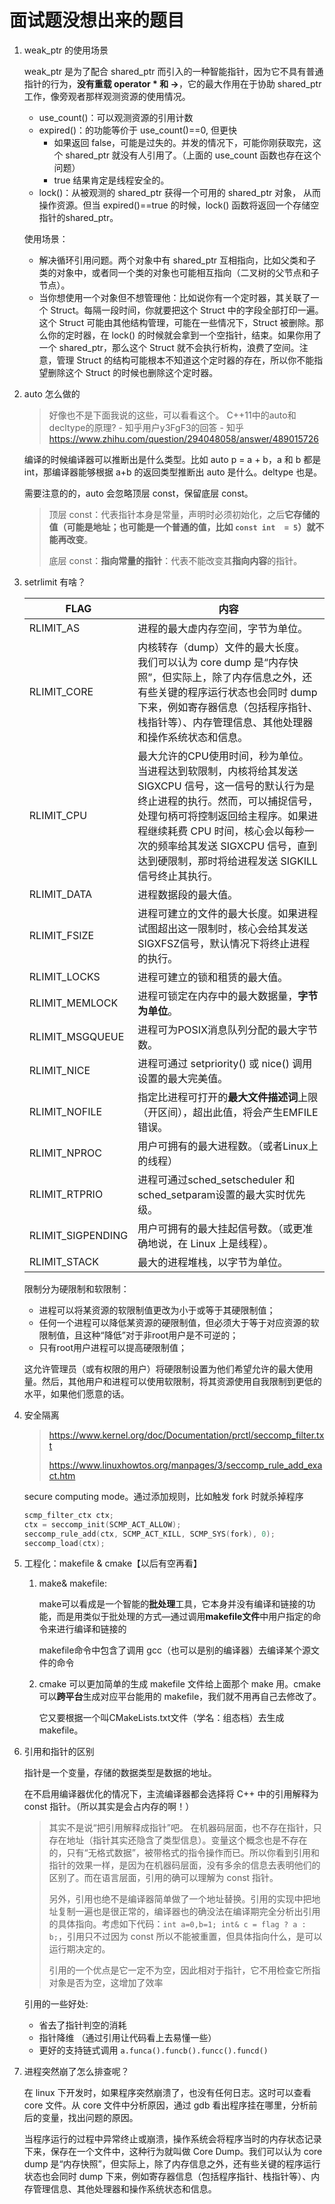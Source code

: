 # 面试题没想出来的题目

1. weak_ptr 的使用场景
   
   weak_ptr 是为了配合 shared_ptr 而引入的一种智能指针，因为它不具有普通指针的行为，**没有重载 operator * 和 ->**，它的最大作用在于协助 shared_ptr 工作，像旁观者那样观测资源的使用情况。
   
   + use_count()：可以观测资源的引用计数
   + expired()：的功能等价于 use_count()==0, 但更快
     + 如果返回 false，可能是过失的。并发的情况下，可能你刚获取完，这个 shared_ptr 就没有人引用了。（上面的 use_count 函数也存在这个问题）
     + true 结果肯定是线程安全的。
   + lock()：从被观测的 shared_ptr 获得一个可用的 shared_ptr 对象， 从而操作资源。但当 expired()==true 的时候，lock() 函数将返回一个存储空指针的shared_ptr。
   
   使用场景：
   
   + 解决循环引用问题。两个对象中有 shared_ptr 互相指向，比如父类和子类的对象中，或者同一个类的对象也可能相互指向（二叉树的父节点和子节点）。
   + 当你想使用一个对象但不想管理他：比如说你有一个定时器，其关联了一个 Struct。每隔一段时间，你就要把这个 Struct 中的字段全部打印一遍。这个 Struct 可能由其他结构管理，可能在一些情况下，Struct 被删除。那么你的定时器，在 lock() 的时候就会拿到一个空指针，结束。如果你用了一个 shared_ptr，那么这个 Struct 就不会执行析构，浪费了空间。注意，管理 Struct 的结构可能根本不知道这个定时器的存在，所以你不能指望删除这个 Struct 的时候也删除这个定时器。

2. auto 怎么做的
   
   > 好像也不是下面我说的这些，可以看看这个。 
   > C++11中的auto和decltype的原理? - 知乎用户y3FgF3的回答 - 知乎
   > https://www.zhihu.com/question/294048058/answer/489015726
   
   编译的时候编译器可以推断出是什么类型。比如 auto p = a + b，a 和 b 都是 int，那编译器能够根据 a+b 的返回类型推断出 auto 是什么。deltype 也是。
   
   需要注意的的，auto 会忽略顶层 const，保留底层 const。
   
   > 顶层 const：代表指针本身是常量，声明时必须初始化，之后**它存储的值（可能是地址；也可能是一个普通的值，比如 `const int  = 5`）就不能再改变**。
   > 
   > 底层 const：**指向常量的指针**：代表不能改变其**指向内容**的指针。

3. setrlimit 有啥？
   
   | FLAG              | 内容                                                                                                                                                                        |
   | ----------------- | ------------------------------------------------------------------------------------------------------------------------------------------------------------------------- |
   | RLIMIT_AS         | 进程的最大虚内存空间，字节为单位。                                                                                                                                                         |
   | RLIMIT_CORE       | 内核转存（dump）文件的最大长度。<br>我们可以认为 core dump 是“内存快照”，但实际上，除了内存信息之外，还有些关键的程序运行状态也会同时 dump 下来，例如寄存器信息（包括程序指针、栈指针等）、内存管理信息、其他处理器和操作系统状态和信息。                                        |
   | RLIMIT_CPU        | 最大允许的CPU使用时间，秒为单位。<br>当进程达到软限制，内核将给其发送 SIGXCPU 信号，这一信号的默认行为是终止进程的执行。然而，可以捕捉信号，处理句柄可将控制返回给主程序。如果进程继续耗费 CPU 时间，核心会以每秒一次的频率给其发送 SIGXCPU 信号，直到达到硬限制，那时将给进程发送 SIGKILL 信号终止其执行。 |
   | RLIMIT_DATA       | 进程数据段的最大值。                                                                                                                                                                |
   | RLIMIT_FSIZE      | 进程可建立的文件的最大长度。如果进程试图超出这一限制时，核心会给其发送SIGXFSZ信号，默认情况下将终止进程的执行。                                                                                                               |
   | RLIMIT_LOCKS      | 进程可建立的锁和租赁的最大值。                                                                                                                                                           |
   | RLIMIT_MEMLOCK    | 进程可锁定在内存中的最大数据量，**字节为单位**。                                                                                                                                                |
   | RLIMIT_MSGQUEUE   | 进程可为POSIX消息队列分配的最大字节数。                                                                                                                                                    |
   | RLIMIT_NICE       | 进程可通过 setpriority() 或 nice() 调用设置的最大完美值。                                                                                                                                  |
   | RLIMIT_NOFILE     | 指定比进程可打开的**最大文件描述词**上限（开区间），超出此值，将会产生EMFILE错误。                                                                                                                            |
   | RLIMIT_NPROC      | 用户可拥有的最大进程数。（或者Linux上的线程）                                                                                                                                                 |
   | RLIMIT_RTPRIO     | 进程可通过sched_setscheduler 和 sched_setparam设置的最大实时优先级。                                                                                                                       |
   | RLIMIT_SIGPENDING | 用户可拥有的最大挂起信号数。（或更准确地说，在 Linux 上是线程）。                                                                                                                                      |
   | RLIMIT_STACK      | 最大的进程堆栈，以字节为单位。                                                                                                                                                           |
   
   限制分为硬限制和软限制：
   
   + 进程可以将某资源的软限制值更改为小于或等于其硬限制值；
   + 任何一个进程可以降低某资源的硬限制值，但必须大于等于对应资源的软限制值，且这种“降低”对于非root用户是不可逆的；
   + 只有root用户进程可以提高硬限制值；
   
   这允许管理员（或有权限的用户）将硬限制设置为他们希望允许的最大使用量。然后，其他用户和进程可以使用软限制，将其资源使用自我限制到更低的水平，如果他们愿意的话。

4. 安全隔离
   
   > https://www.kernel.org/doc/Documentation/prctl/seccomp_filter.txt
   > 
   > https://www.linuxhowtos.org/manpages/3/seccomp_rule_add_exact.htm
   
   secure computing mode。通过添加规则，比如触发 fork 时就杀掉程序
   
   ```c++
   scmp_filter_ctx ctx;
   ctx = seccomp_init(SCMP_ACT_ALLOW); 
   seccomp_rule_add(ctx, SCMP_ACT_KILL, SCMP_SYS(fork), 0); 
   seccomp_load(ctx);
   ```

5. 工程化：makefile & cmake【以后有空再看】
   
   1. make& makefile: 
      
      make可以看成是一个智能的**批处理**工具，它本身并没有编译和链接的功能，而是用类似于批处理的方式—通过调用**makefile文件**中用户指定的命令来进行编译和链接的
      
      makefile命令中包含了调用 gcc（也可以是别的编译器）去编译某个源文件的命令
   
   2. cmake 可以更加简单的生成 makefile 文件给上面那个 make 用。cmake 可以**跨平台**生成对应平台能用的 makefile，我们就不用再自己去修改了。
      
      它又要根据一个叫CMakeLists.txt文件（学名：组态档）去生成 makefile。

6. 引用和指针的区别
   
   指针是一个变量，存储的数据类型是数据的地址。
   
   在不启用编译器优化的情况下，主流编译器都会选择将 C++ 中的引用解释为 const 指针。（所以其实是会占内存的啊！）
   
   > 其实不是说“把引用解释成指针”吧。
   > 在机器码层面，也不存在指针，只存在地址（指针其实还隐含了类型信息）。变量这个概念也是不存在的，只有“无格式数据”，被带格式的指令操作而已。所以你看到引用和指针的效果一样，是因为在机器码层面，没有多余的信息去表明他们的区别了。而在语言层面，引用的确可以理解为 const 指针。
   > 
   > 另外，引用也绝不是编译器简单做了一个地址替换。引用的实现中把地址复制一遍也是很正常的，编译器也的确没法在编译期完全分析出引用的具体指向。考虑如下代码：`int a=0,b=1; int& c = flag ? a : b;`，引用只不过因为 const 所以不能被重置，但具体指向什么，是可以运行期决定的。
   > 
   > 引用的一个优点是它一定不为空，因此相对于指针，它不用检查它所指对象是否为空，这增加了效率
   
   引用的一些好处:
   
   + 省去了指针判空的消耗
   + 指针降维 （通过引用让代码看上去易懂一些）
   + 更好的支持链式调用  `a.funca().funcb().funcc().funcd()`

7. 进程突然崩了怎么排查呢？
   
   在 linux 下开发时，如果程序突然崩溃了，也没有任何日志。这时可以查看 core 文件。从 core 文件中分析原因，通过 gdb 看出程序挂在哪里，分析前后的变量，找出问题的原因。
   
   当程序运行的过程中异常终止或崩溃，操作系统会将程序当时的内存状态记录下来，保存在一个文件中，这种行为就叫做 Core Dump。我们可以认为 core dump 是“内存快照”，但实际上，除了内存信息之外，还有些关键的程序运行状态也会同时 dump 下来，例如寄存器信息（包括程序指针、栈指针等）、内存管理信息、其他处理器和操作系统状态和信息。